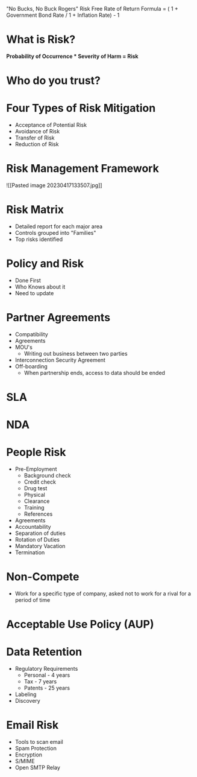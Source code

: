 "No Bucks, No Buck Rogers"
Risk Free Rate of Return Formula = ( 1 + Government Bond Rate / 1 + Inflation Rate) - 1

# What is Risk?
**Probability of Occurrence * Severity of Harm = Risk**

# Who do you trust?

# Four Types of Risk Mitigation
- Acceptance of Potential Risk
- Avoidance of Risk
- Transfer of Risk
- Reduction of Risk

# Risk Management Framework

![[Pasted image 20230417133507.jpg]]

# Risk Matrix
- Detailed report for each major area
- Controls grouped into "Families"
- Top risks identified

# Policy and Risk
- Done First
- Who Knows about it
- Need to update

# Partner Agreements
- Compatibility
- Agreements 
- MOU's
	- Writing out business between two parties
- Interconnection Security Agreement
- Off-boarding
	- When partnership ends, access to data should be ended

# SLA

# NDA

# People Risk
- Pre-Employment
	- Background check
	- Credit check
	- Drug test
	- Physical
	- Clearance
	- Training
	- References
- Agreements
- Accountability
- Separation of duties
- Rotation of Duties
- Mandatory Vacation
- Termination

# Non-Compete
- Work for a specific type of company, asked not to work for a rival for a period of time

# Acceptable Use Policy (AUP)

# Data Retention
- Regulatory Requirements
	- Personal - 4 years
	- Tax - 7 years
	- Patents - 25 years
- Labeling 
- Discovery

# Email Risk
- Tools to scan email
- Spam Protection
- Encryption
- S/MIME
- Open SMTP Relay